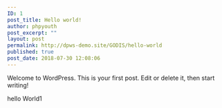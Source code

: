 ```yaml
---
ID: 1
post_title: Hello world!
author: phpyouth
post_excerpt: ""
layout: post
permalink: http://dpws-demo.site/GODIS/hello-world
published: true
post_date: 2018-07-30 12:08:06
---
```

Welcome to WordPress. This is your first post. Edit or delete it, then start writing!

hello World1
